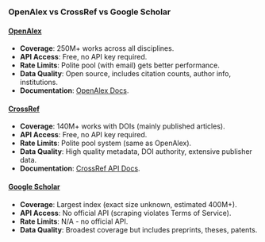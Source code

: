 ### OpenAlex vs CrossRef vs Google Scholar

#### [OpenAlex](https://openalex.org)
- **Coverage**: 250M+ works across all disciplines.
- **API Access**: Free, no API key required.
- **Rate Limits**: Polite pool (with email) gets better performance.
- **Data Quality**: Open source, includes citation counts, author info, institutions.
- **Documentation**: [OpenAlex Docs](https://docs.openalex.org).

#### [CrossRef](https://www.crossref.org)
- **Coverage**: 140M+ works with DOIs (mainly published articles).
- **API Access**: Free, no API key required.
- **Rate Limits**: Polite pool system (same as OpenAlex).
- **Data Quality**: High quality metadata, DOI authority, extensive publisher data.
- **Documentation**: [CrossRef API Docs](https://www.crossref.org/documentation/retrieve-metadata/rest-api/).

#### [Google Scholar](https://scholar.google.com)
- **Coverage**: Largest index (exact size unknown, estimated 400M+).
- **API Access**: No official API (scraping violates Terms of Service).
- **Rate Limits**: N/A - no official API.
- **Data Quality**: Broadest coverage but includes preprints, theses, patents.
